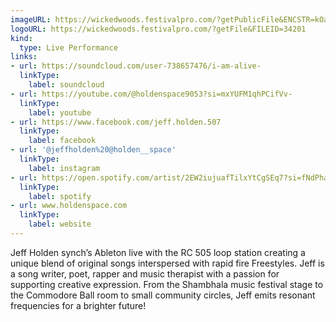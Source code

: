 ```yaml
---
imageURL: https://wickedwoods.festivalpro.com/?getPublicFile&ENCSTR=kOaDnyuraTqoswfPVXdI
logoURL: https://wickedwoods.festivalpro.com/?getFile&FILEID=34201
kind:
  type: Live Performance
links:
- url: https://soundcloud.com/user-738657476/i-am-alive-
  linkType:
    label: soundcloud
- url: https://youtube.com/@holdenspace9053?si=mxYUFM1qhPCifVv-
  linkType:
    label: youtube
- url: https://www.facebook.com/jeff.holden.507
  linkType:
    label: facebook
- url: '@jeffholden%20@holden__space'
  linkType:
    label: instagram
- url: https://open.spotify.com/artist/2EW2iujuafTilxYtCgSEq7?si=fNdPhaXqRPegaBRha-z_OQ
  linkType:
    label: spotify
- url: www.holdenspace.com
  linkType:
    label: website
---
```

Jeff Holden synch’s Ableton live with the RC 505 loop station creating a unique blend of original songs interspersed with rapid fire Freestyles. Jeff is a song writer, poet, rapper and music therapist with a passion for supporting creative expression. From the Shambhala music festival stage to the Commodore Ball room to small community circles, Jeff emits resonant frequencies for a brighter future! 
